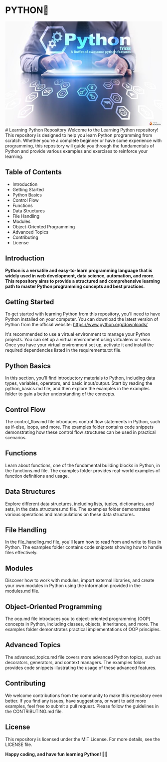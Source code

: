 # PYTHON🐍
<div align="center">
 <img src="f2c3ddc494506134937478c1a62dee1b.jpg">
</div>
# Learning Python Repository
Welcome to the Learning Python repository! This repository is designed to help you learn Python programming from scratch. Whether you're a complete beginner or have some experience with programming, this repository will guide you through the fundamentals of Python and provide various examples and exercises to reinforce your learning.

## Table of Contents
* Introduction
* Getting Started
* Python Basics
* Control Flow
* Functions
* Data Structures
* File Handling
* Modules
* Object-Oriented Programming
* Advanced Topics
* Contributing
* License

## Introduction
**Python is a versatile and easy-to-learn programming language that is widely used in web development, data science, automation, and more. This repository aims to provide a structured and comprehensive learning path to master Python programming concepts and best practices**.

## Getting Started
To get started with learning Python from this repository, you'll need to have Python installed on your computer. You can download the latest version of Python from the official website: https://www.python.org/downloads/

It's recommended to use a virtual environment to manage your Python projects. You can set up a virtual environment using virtualenv or venv. Once you have your virtual environment set up, activate it and install the required dependencies listed in the requirements.txt file.

## Python Basics
In this section, you'll find introductory materials to Python, including data types, variables, operators, and basic input/output. Start by reading the python_basics.md file, and then explore the examples in the examples folder to gain a better understanding of the concepts.

## Control Flow
The control_flow.md file introduces control flow statements in Python, such as if-else, loops, and more. The examples folder contains code snippets demonstrating how these control flow structures can be used in practical scenarios.

## Functions
Learn about functions, one of the fundamental building blocks in Python, in the functions.md file. The examples folder provides real-world examples of function definitions and usage.

## Data Structures
Explore different data structures, including lists, tuples, dictionaries, and sets, in the data_structures.md file. The examples folder demonstrates various operations and manipulations on these data structures.

## File Handling
In the file_handling.md file, you'll learn how to read from and write to files in Python. The examples folder contains code snippets showing how to handle files effectively.

## Modules
Discover how to work with modules, import external libraries, and create your own modules in Python using the information provided in the modules.md file.

## Object-Oriented Programming
The oop.md file introduces you to object-oriented programming (OOP) concepts in Python, including classes, objects, inheritance, and more. The examples folder demonstrates practical implementations of OOP principles.

## Advanced Topics
The advanced_topics.md file covers more advanced Python topics, such as decorators, generators, and context managers. The examples folder provides code snippets illustrating the usage of these advanced features.

## Contributing
We welcome contributions from the community to make this repository even better. If you find any issues, have suggestions, or want to add more examples, feel free to submit a pull request. Please follow the guidelines in the CONTRIBUTING.md file.

## License
This repository is licensed under the MIT License. For more details, see the LICENSE file.

**Happy coding, and have fun learning Python! 🚀🐍**

